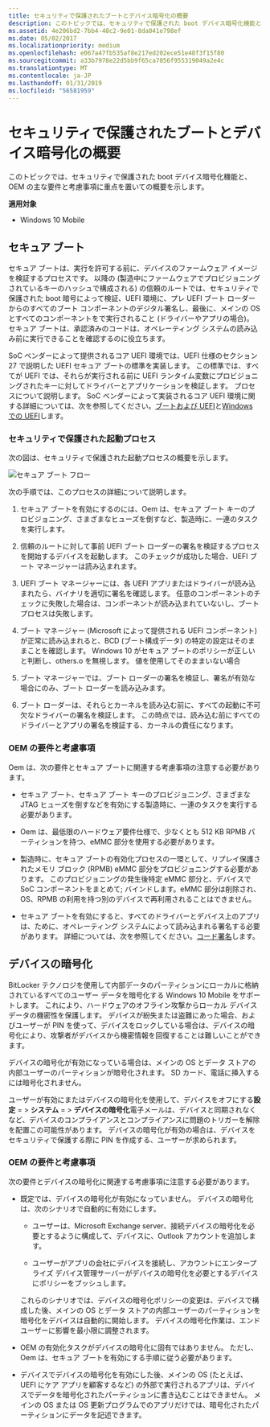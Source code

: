 ```yaml
---
title: セキュリティで保護されたブートとデバイス暗号化の概要
description: このトピックでは、セキュリティで保護された boot デバイス暗号化機能と、OEM の主な要件と考慮事項に重点を置いての概要を示します。
ms.assetid: 4e206bd2-7bb4-48c2-9e01-8da041e798ef
ms.date: 05/02/2017
ms.localizationpriority: medium
ms.openlocfilehash: e067a47fb535af8e217ed202ece51e48f3f15f80
ms.sourcegitcommit: a33b7978e22d5bb9f65ca7056f955319049a2e4c
ms.translationtype: MT
ms.contentlocale: ja-JP
ms.lasthandoff: 01/31/2019
ms.locfileid: "56581959"
---
```

# <a name="secure-boot-and-device-encryption-overview"></a>セキュリティで保護されたブートとデバイス暗号化の概要


このトピックでは、セキュリティで保護された boot デバイス暗号化機能と、OEM の主な要件と考慮事項に重点を置いての概要を示します。

**適用対象**

- Windows 10 Mobile

## <a name="secure-boot"></a>セキュア ブート


セキュア ブートは、実行を許可する前に、デバイスのファームウェア イメージを検証するプロセスです。 以降の (製造中にファームウェアでプロビジョニングされているキーのハッシュで構成される) の信頼のルートでは、セキュリティで保護された boot 暗号によって検証、UEFI 環境に、プレ UEFI ブート ローダーからのすべてのブート コンポーネントのデジタル署名し、最後に、メインの OS とすべてのコンポーネントをで実行されること (ドライバーやアプリの場合)。 セキュア ブートは、承認済みのコードは、オペレーティング システムの読み込み前に実行できることを確認するのに役立ちます。

SoC ベンダーによって提供されるコア UEFI 環境では、UEFI 仕様のセクション 27 で説明した UEFI セキュア ブートの標準を実装します。 この標準では、すべてが UEFI では、それらが実行される前に UEFI ランタイム変数にプロビジョニングされたキーに対してドライバーとアプリケーションを検証します。 プロセスについて説明します。 SoC ベンダーによって実装されるコア UEFI 環境に関する詳細については、次を参照してください。[ブートおよび UEFI](boot-and-uefi.md)と[Windows での UEFI](uefi-in-windows.md)します。

### <a name="secure-boot-process"></a>セキュリティで保護された起動プロセス

次の図は、セキュリティで保護された起動プロセスの概要を示します。

![セキュア ブート フロー](images/oem-secureboot-flow.png)

次の手順では、このプロセスの詳細について説明します。

1.  セキュア ブートを有効にするのには、Oem は、セキュア ブート キーのプロビジョニング、さまざまなヒューズを倒すなど、製造時に、一連のタスクを実行します。

2.  信頼のルートに対して事前 UEFI ブート ローダーの署名を検証するプロセスを開始するデバイスを起動します。 このチェックが成功した場合、UEFI ブート マネージャーは読み込まれます。

3.  UEFI ブート マネージャーには、各 UEFI アプリまたはドライバーが読み込まれたら、バイナリを適切に署名を確認します。 任意のコンポーネントのチェックに失敗した場合は、コンポーネントが読み込まれていないし、ブート プロセスは失敗します。

4.  ブート マネージャー (Microsoft によって提供される UEFI コンポーネント) が正常に読み込まれると、BCD (ブート構成データ) の特定の設定はそのままことを確認します。 Windows 10 がセキュア ブートのポリシーが正しいと判断し、others.o を無視します。 値を使用してそのままいない場合

5.  ブート マネージャーでは、ブート ローダーの署名を検証し、署名が有効な場合にのみ、ブート ローダーを読み込みます。

6.  ブート ローダーは、それらとカーネルを読み込む前に、すべての起動に不可欠なドライバーの署名を検証します。 この時点では、読み込む前にすべてのドライバーとアプリの署名を検証する、カーネルの責任になります。

### <a name="oem-requirements-and-considerations"></a>OEM の要件と考慮事項

Oem は、次の要件とセキュア ブートに関連する考慮事項の注意する必要があります。

-   セキュア ブート、セキュア ブート キーのプロビジョニング、さまざまな JTAG ヒューズを倒すなどを有効にする製造時に、一連のタスクを実行する必要があります。

-   Oem は、最低限のハードウェア要件仕様で、少なくとも 512 KB RPMB パーティションを持つ、eMMC 部分を使用する必要があります。

-   製造時に、セキュア ブートの有効化プロセスの一環として、リプレイ保護されたメモリ ブロック (RPMB) eMMC 部分をプロビジョニングする必要があります。 このプロビジョニングの発生後特定 eMMC 部分と、デバイスで SoC コンポーネントをまとめて; バインドします。eMMC 部分は削除され、OS、RPMB の利用を持つ別のデバイスで再利用されることはできません。

-   セキュア ブートを有効にすると、すべてのドライバーとデバイス上のアプリは、ために、オペレーティング システムによって読み込まれる署名する必要があります。 詳細については、次を参照してください。[コード署名](https://msdn.microsoft.com/library/windows/hardware/dn756634)します。

## <a name="device-encryption"></a>デバイスの暗号化


BitLocker テクノロジを使用して内部データのパーティションにローカルに格納されているすべてのユーザー データを暗号化する Windows 10 Mobile をサポートします。 これにより、ハードウェアのオフライン攻撃からローカル デバイス データの機密性を保護します。 デバイスが紛失または盗難にあった場合、およびユーザーが PIN を使って、デバイスをロックしている場合は、デバイスの暗号化により、攻撃者がデバイスから機密情報を回復することは難しいことができます。

デバイスの暗号化が有効になっている場合は、メインの OS とデータ ストアの内部ユーザーのパーティションが暗号化されます。 SD カード、電話に挿入するには暗号化されません。

ユーザーが有効にまたはデバイスの暗号化を使用して、デバイスをオフにする**設定** = &gt; **システム** = &gt; **デバイスの暗号化**電子メールは、デバイスと同期されなくなど、デバイスのコンプライアンスとコンプライアンスに問題のトリガーを解除を配置この可能性があります。 デバイスの暗号化が有効の場合は、デバイスをセキュリティで保護する際に PIN を作成する、ユーザーが求められます。

### <a name="oem-requirements-and-considerations"></a>OEM の要件と考慮事項

次の要件とデバイスの暗号化に関連する考慮事項に注意する必要があります。

-   既定では、デバイスの暗号化が有効になっていません。 デバイスの暗号化は、次のシナリオで自動的に有効にします。

    -   ユーザーは、Microsoft Exchange server、接続デバイスの暗号化を必要とするように構成して、デバイスに、Outlook アカウントを追加します。

    -   ユーザーがアプリの会社にデバイスを接続し、アカウントにエンタープライズ デバイス管理サーバーがデバイスの暗号化を必要とするデバイスにポリシーをプッシュします。

    これらのシナリオでは、デバイスの暗号化ポリシーの変更は、デバイスで構成した後、メインの OS とデータ ストアの内部ユーザーのパーティションを暗号化をデバイスは自動的に開始します。 デバイスの暗号化作業は、エンドユーザーに影響を最小限に調整されます。

-   OEM の有効化タスクがデバイスの暗号化に固有ではありません。 ただし、Oem は、セキュア ブートを有効にする手順に従う必要があります。

-   デバイスでデバイスの暗号化を有効にした後、メインの OS (たとえば、UEFI にケア アプリを顧客するなど) の外部で実行されるアプリは、デバイスでデータを暗号化されたパーティションに書き込むことはできません。 メインの OS または OS 更新プログラムでのアプリだけでは、暗号化されたパーティションにデータを記述できます。

 

 




